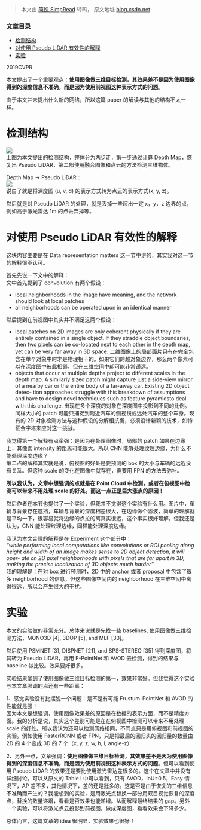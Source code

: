 > 本文由 [简悦 SimpRead](http://ksria.com/simpread/) 转码， 原文地址 [blog.csdn.net](https://blog.csdn.net/wqwqqwqw1231/article/details/103300948)

### 文章目录

*   [检测结构](#_7)
*   [对使用 Pseudo LiDAR 有效性的解释](#Pseudo_LiDAR_17)
*   [实验](#_41)

2019CVPR

本文提出了一个重要观点：**使用图像做三维目标检测，其效果差不是因为使用图像得到的深度信息不准确，而是因为使用前视图这种表示方式的问题**。

由于本文并未提出什么新的网络，所以这篇 paper 的解读与其他的结构不太一样。

检测结构
====

![](https://img-blog.csdnimg.cn/20191128205420649.png)  
上图为本文提出的检测结构，整体分为两步走，第一步通过计算 Depth Map，恢复出 Pseudo LiDAR，第二部使用融合图像和点云的方法检测三维物体。

Depth Map -> Pseudo LiDAR：  
![](https://img-blog.csdnimg.cn/20191128205652702.png#pic_center)  
说白了就是将深度图 (u, v, d) 的表示方式转为点云的表示方式(x, y, z)。

然后就是对 Pseudo LiDAR 的处理，就是丢掉一些超出一定 x，y，z 边界的点，例如高于激光雷达 1m 的点丢弃掉等。

对使用 Pseudo LiDAR 有效性的解释
=======================

这块内容主要是在 Data representation matters 这一节中讲的，其实我对这一节的解释很不认可。

首先先说一下文中的解释：  
文中首先提到了 convolution 有两个假设：

*   local neighborhoods in the image have meaning, and the network should look at local patches
*   all neighborhoods can be operated upon in an identical manner

然后提到在前视图中其实并不满足这两个假设：

*   local patches on 2D images are only coherent physically if they are entirely contained in a single object. If they straddle object boundaries, then two pixels can be co-located next to each other in the depth map, yet can be very far away in 3D space. 二维图像上的局部面片只有在完全包含在单个对象中时才是物理相干的。如果它们跨越对象边界，那么两个像素可以在深度图中彼此相邻，但在三维空间中却可能非常遥远。
*   objects that occur at multiple depths project to different scales in the depth map. A similarly sized patch might capture just a side-view mirror of a nearby car or the entire body of a far-away car. Existing 2D object detec- tion approaches struggle with this breakdown of assumptions and have to design novel techniques such as feature pyramidsto deal with this challenge. 出现在多个深度的对象在深度图中投影到不同的比例。同样大小的 patch 可能只捕捉到附近汽车的侧视镜或远处汽车的整个车身。现有的 2D 对象检测方法与这种假设的分解相抗衡，必须设计新颖的技术，如特征金字塔来应对这一挑战。

我觉得第一个解释有点牵强：是因为在处理图像时，局部的 patch 如果在边缘上，其像素 intensity 的距离可能很大。所以 CNN 能够处理纹理边缘，为什么不能处理深度边缘？  
第二点的解释其实就是说，俯视图的好处是要预测的 box 的大小与车辆的远近没有关系。但这种 scale 的变化在图像中就存在，需要用 FPN 的方法去弥补。

**所以我认为，文章中想强调的点就是在 Point Cloud 中检测，或者在俯视图中检测可以带来不用处理 scale 的好处。而这一点正是巨大涨点的原因！**

然后作者在本节也提供了一个实验，但我并不觉得这个实验有什么用。图片中，车辆与背景存在遮挡，车辆与背景的深度相差很大，在边缘做个滤波，简单的理解就是平均一下，很容易就将边缘的点拉的离真实很远，这个事实很好理解。但我还是认为，CNN 能处理纹理边缘，同样能处理深度边缘。

我认为本文合理的解释是在 Experiment 这个部分中：  
_“while performing local computations like convolutions or ROI pooling along height and width of an image makes sense to 2D object detection, it will oper- ate on 2D pixel neighborhoods with pixels that are far apart in 3D, making the precise localization of 3D objects much harder”_  
我的理解是：在对 box 进行预测时，2D 中的 anchor 或者 proposal 中包含了很多 neighborhood 的信息，但这些图像空间内的 neighborhood 在三维空间中离得很远，所以会产生很大的干扰。

实验
==

本文的实验做的非常充分。总体来说就是先找一些 baselines, 使用图像做三维检测方法，MONO3D [4], 3DOP [5], and MLF [33]。

然后使用 PSMNET [3], DISPNET [21], and SPS-STEREO [35] 得到深度图，将其转为 Pseudo LiDAR，再用 F-PointNet 和 AVOD 去检测，得到的结果与 baseline 做比较。效果要好很多。

实验结果拿到了使用图像做三维目标检测的第一，效果非常好。但我觉得这个实验与本文章强调的点还有一些距离：

1、感觉实验没有比摆脱一个问题：是不是有可能 Frustum-PointNet 和 AVOD 的性能就是强！  
因为本文是想强调，使用图像效果差的原因是在数据的表示方面，而不是精度方面。我的分析是说，其实这个差别可能是在在俯视图中检测可以带来不用处理 scale 的好处。所以我认为还可以检测网络相同，不同点只是用俯视图和前视图的实验。例如使用 FasterRCNN 或者 FPN，只是把最后的回归头的回归量的数量由 2D 的 4 个变成 3D 的 7 个（x, y, z, w, h, l, angle-z）

2、另外一点，文章强调：**使用图像做三维目标检测，其效果差不是因为使用图像得到的深度信息不准确，而是因为使用前视图这种表示方式的问题**。但可以看到使用 Pseudo LiDAR 的效果还是要比使用激光雷达差很多的。这个在文章中并没有详细讨论。可以从原文的 Table I 中可以看到，只有 AVOD，IoU=0.5，Easy 情况下，AP 差不多，其他情况下，差的还是挺多的。这是否是由于恢复的三维信息不准确而产生的？我能想到的实验，是用激光点替换一部分用双目视觉恢复的深度点，替换的数量递增，看看是否效果也能递增。从而解释最终结果的 gap。另外一个实验，可以将激光点云投影到前视图，做成深度图，看看效果会下降多少。

总体而言，这篇文章的 idea 很明显，实验效果也很好！